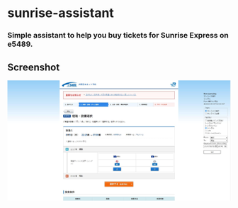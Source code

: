 # sunrise-assistant
### Simple assistant to help you buy tickets for Sunrise Express on e5489.

## Screenshot
![screenshot](img/e5489-screenshot.jpg)
